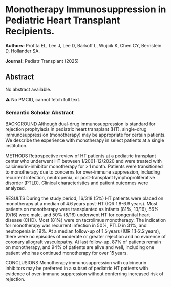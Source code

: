 # Monotherapy Immunosuppression in Pediatric Heart Transplant Recipients.

**Authors:** Profita EL, Lee J, Lee D, Barkoff L, Wujcik K, Chen CY, Bernstein D, Hollander SA.

**Journal:** Pediatr Transplant (2025)


## Abstract

No abstract available.

⚠ No PMCID, cannot fetch full text.

### Semantic Scholar Abstract

BACKGROUND
Although dual-drug immunosuppression is standard for rejection prophylaxis in pediatric heart transplant (HT), single-drug immunosuppression (monotherapy) may be appropriate for certain patients. We describe the experience with monotherapy in select patients at a single institution.


METHODS
Retrospective review of HT patients at a pediatric transplant center who underwent HT between 1/2001-12/2020 and were treated with calcineurin-inhibitor monotherapy for > 1 month. Patients were transitioned to monotherapy due to concerns for over-immune suppression, including recurrent infection, neutropenia, or post-transplant lymphoproliferative disorder (PTLD). Clinical characteristics and patient outcomes were analyzed.


RESULTS
During the study period, 16/318 (5%) HT patients were placed on monotherapy at a median of 4.6 years post-HT (IQR 1.8-6.9 years). Most patients on monotherapy were transplanted as infants (81%, 13/16), 56% (9/16) were male, and 50% (8/16) underwent HT for congenital heart disease (CHD). Most (81%) were on tacrolimus monotherapy. The indication for monotherapy was recurrent infection in 50%, PTLD in 31%, and neutropenia in 19%. At a median follow-up of 1.5 years (IQR 1.1-2.2 years), there were no episodes of moderate or greater rejection and no evidence of coronary allograft vasculopathy. At last follow-up, 87% of patients remain on monotherapy, and 94% of patients are alive and well, including one patient who has continued monotherapy for over 15 years.


CONCLUSIONS
Monotherapy immunosuppression with calcineurin inhibitors may be preferred in a subset of pediatric HT patients with evidence of over-immune suppression without conferring increased risk of rejection.
